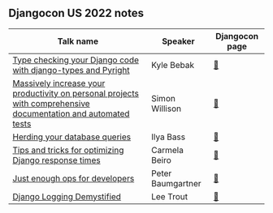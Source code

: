 ## Djangocon US 2022 notes


| Talk name  | Speaker | Djangocon page |
| ------------- | ------------- | ------------- |
| [Type checking your Django code with django-types and Pyright](notes/type-checking-your-django-code-with-django-types-and-pyright.md)  | Kyle Bebak  | [🔗](https://2022.djangocon.us/talks/type-checking-your-django-code-with-and/) |
| [Massively increase your productivity on personal projects with comprehensive documentation and automated tests](notes/massively-increase-your-productivity-on-personal-projects-with-comprehensive-documentation-and-automated-tests.md)  | Simon Willison  | [🔗](https://2022.djangocon.us/talks/massively-increase-your-productivity-on/) |
| [Herding your database queries](notes/herding-your-database-queries.md) | Ilya Bass | [🔗](https://2022.djangocon.us/talks/herding-your-database-queries-diagnosing/) |
| [Tips and tricks for optimizing Django response times](notes/tips-and-tricks-for-optimizing-django-response-times.md) | Carmela Beiro | [🔗](https://2022.djangocon.us/talks/tips-and-tricks-for-optimizing-django/) |
| [Just enough ops for developers](notes/just-enough-ops-for-developers.md) | Peter Baumgartner | [🔗](https://2022.djangocon.us/talks/just-enough-ops-for-developers/) |
| [Django Logging Demystified](notes/django-logging-demystified.md) | Lee Trout | [🔗](https://2022.djangocon.us/talks/django-logging-demystified/) |
